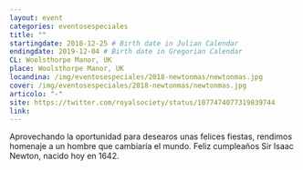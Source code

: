 ```yaml
---
layout: event
categories: eventosespeciales
title: ""
startingdate: 2018-12-25 # Birth date in Julian Calendar
endingdate: 2019-12-04 # Birth date in Gregorian Calendar
CL: Woolsthorpe Manor, UK
place: Woolsthorpe Manor, UK
locandina: /img/eventosespeciales/2018-newtonmas/newtonmas.jpg
cover: /img/eventosespeciales/2018-newtonmas/newtonmas.jpg
articolo: "-"
site: https://twitter.com/royalsociety/status/1077474077319839744
link:
---
```


Aprovechando la oportunidad para desearos unas felices fiestas, rendimos homenaje a un hombre que cambiaría el mundo. Feliz cumpleaños Sir Isaac Newton, nacido hoy en 1642.
